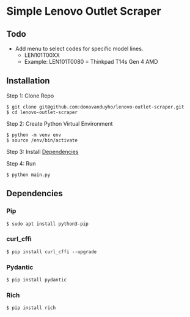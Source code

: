 # Simple Lenovo Outlet Scraper

## Todo
* Add menu to select codes for specific model lines.
    * LEN101T00XX
    * Example: LEN101T0080 = Thinkpad T14s Gen 4 AMD

## Installation
Step 1: Clone Repo
```
$ git clone git@github.com:donovanduyho/lenovo-outlet-scraper.git
$ cd lenovo-outlet-scraper
```

Step 2: Create Python Virtual Environment
```
$ python -m venv env
$ source /env/bin/activate
```

Step 3: Install [Dependencies](#dependencies)

Step 4: Run
```
$ python main.py
```

## Dependencies
### Pip
```
$ sudo apt install python3-pip 
```
### curl_cffi
```
$ pip install curl_cffi --upgrade
```
### Pydantic
```
$ pip install pydantic
```
### Rich
```
$ pip install rich
```